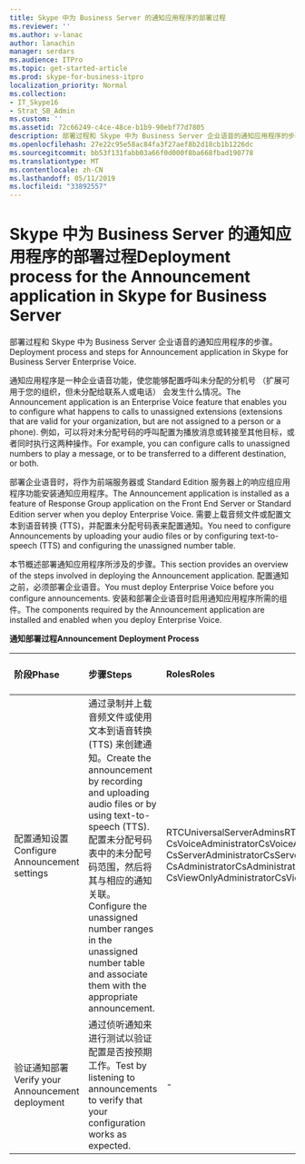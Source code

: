 ```yaml
---
title: Skype 中为 Business Server 的通知应用程序的部署过程
ms.reviewer: ''
ms.author: v-lanac
author: lanachin
manager: serdars
ms.audience: ITPro
ms.topic: get-started-article
ms.prod: skype-for-business-itpro
localization_priority: Normal
ms.collection:
- IT_Skype16
- Strat_SB_Admin
ms.custom: ''
ms.assetid: 72c66249-c4ce-48ce-b1b9-90ebf77d7805
description: 部署过程和 Skype 中为 Business Server 企业语音的通知应用程序的步骤。
ms.openlocfilehash: 27e22c95e58ac84fa3f27aef8b2d18cb1b1226dc
ms.sourcegitcommit: bb53f131fabb03a66f0d000f8ba668fbad190778
ms.translationtype: MT
ms.contentlocale: zh-CN
ms.lasthandoff: 05/11/2019
ms.locfileid: "33892557"
---
```

# <a name="deployment-process-for-the-announcement-application-in-skype-for-business-server"></a><span data-ttu-id="4e9cf-103">Skype 中为 Business Server 的通知应用程序的部署过程</span><span class="sxs-lookup"><span data-stu-id="4e9cf-103">Deployment process for the Announcement application in Skype for Business Server</span></span>
 
<span data-ttu-id="4e9cf-104">部署过程和 Skype 中为 Business Server 企业语音的通知应用程序的步骤。</span><span class="sxs-lookup"><span data-stu-id="4e9cf-104">Deployment process and steps for Announcement application in Skype for Business Server Enterprise Voice.</span></span>
  
<span data-ttu-id="4e9cf-105">通知应用程序是一种企业语音功能，使您能够配置呼叫未分配的分机号 （扩展可用于您的组织，但未分配给联系人或电话） 会发生什么情况。</span><span class="sxs-lookup"><span data-stu-id="4e9cf-105">The Announcement application is an Enterprise Voice feature that enables you to configure what happens to calls to unassigned extensions (extensions that are valid for your organization, but are not assigned to a person or a phone).</span></span> <span data-ttu-id="4e9cf-106">例如，可以将对未分配号码的呼叫配置为播放消息或转接至其他目标，或者同时执行这两种操作。</span><span class="sxs-lookup"><span data-stu-id="4e9cf-106">For example, you can configure calls to unassigned numbers to play a message, or to be transferred to a different destination, or both.</span></span>
  
<span data-ttu-id="4e9cf-107">部署企业语音时，将作为前端服务器或 Standard Edition 服务器上的响应组应用程序功能安装通知应用程序。</span><span class="sxs-lookup"><span data-stu-id="4e9cf-107">The Announcement application is installed as a feature of Response Group application on the Front End Server or Standard Edition server when you deploy Enterprise Voice.</span></span> <span data-ttu-id="4e9cf-108">需要上载音频文件或配置文本到语音转换 (TTS)，并配置未分配号码表来配置通知。</span><span class="sxs-lookup"><span data-stu-id="4e9cf-108">You need to configure Announcements by uploading your audio files or by configuring text-to-speech (TTS) and configuring the unassigned number table.</span></span>
  
<span data-ttu-id="4e9cf-109">本节概述部署通知应用程序所涉及的步骤。</span><span class="sxs-lookup"><span data-stu-id="4e9cf-109">This section provides an overview of the steps involved in deploying the Announcement application.</span></span> <span data-ttu-id="4e9cf-110">配置通知之前，必须部署企业语音。</span><span class="sxs-lookup"><span data-stu-id="4e9cf-110">You must deploy Enterprise Voice before you configure announcements.</span></span> <span data-ttu-id="4e9cf-111">安装和部署企业语音时启用通知应用程序所需的组件。</span><span class="sxs-lookup"><span data-stu-id="4e9cf-111">The components required by the Announcement application are installed and enabled when you deploy Enterprise Voice.</span></span>
  
<span data-ttu-id="4e9cf-112">**通知部署过程**</span><span class="sxs-lookup"><span data-stu-id="4e9cf-112">**Announcement Deployment Process**</span></span>

|<span data-ttu-id="4e9cf-113">**阶段**</span><span class="sxs-lookup"><span data-stu-id="4e9cf-113">**Phase**</span></span>|<span data-ttu-id="4e9cf-114">**步骤**</span><span class="sxs-lookup"><span data-stu-id="4e9cf-114">**Steps**</span></span>|<span data-ttu-id="4e9cf-115">**Roles**</span><span class="sxs-lookup"><span data-stu-id="4e9cf-115">**Roles**</span></span>|<span data-ttu-id="4e9cf-116">**部署文档**</span><span class="sxs-lookup"><span data-stu-id="4e9cf-116">**Deployment documentation**</span></span>|
|:-----|:-----|:-----|:-----|
|<span data-ttu-id="4e9cf-117">配置通知设置</span><span class="sxs-lookup"><span data-stu-id="4e9cf-117">Configure Announcement settings</span></span>  <br/> | <span data-ttu-id="4e9cf-118">通过录制并上载音频文件或使用文本到语音转换 (TTS) 来创建通知。</span><span class="sxs-lookup"><span data-stu-id="4e9cf-118">Create the announcement by recording and uploading audio files or by using text-to-speech (TTS).</span></span> <br/>  <span data-ttu-id="4e9cf-119">配置未分配号码表中的未分配号码范围，然后将其与相应的通知关联。</span><span class="sxs-lookup"><span data-stu-id="4e9cf-119">Configure the unassigned number ranges in the unassigned number table and associate them with the appropriate announcement.</span></span> <br/> |<span data-ttu-id="4e9cf-120">RTCUniversalServerAdmins</span><span class="sxs-lookup"><span data-stu-id="4e9cf-120">RTCUniversalServerAdmins</span></span>  <br/> <span data-ttu-id="4e9cf-121">CsVoiceAdministrator</span><span class="sxs-lookup"><span data-stu-id="4e9cf-121">CsVoiceAdministrator</span></span>  <br/> <span data-ttu-id="4e9cf-122">CsServerAdministrator</span><span class="sxs-lookup"><span data-stu-id="4e9cf-122">CsServerAdministrator</span></span>  <br/> <span data-ttu-id="4e9cf-123">CsAdministrator</span><span class="sxs-lookup"><span data-stu-id="4e9cf-123">CsAdministrator</span></span>  <br/> <span data-ttu-id="4e9cf-124">CsViewOnlyAdministrator</span><span class="sxs-lookup"><span data-stu-id="4e9cf-124">CsViewOnlyAdministrator</span></span>  <br/> |[<span data-ttu-id="4e9cf-125">创建或删除业务服务器中 Skype 通知</span><span class="sxs-lookup"><span data-stu-id="4e9cf-125">Create or delete an announcement in Skype for Business Server</span></span>](create-an-announcement.md) <br/> [<span data-ttu-id="4e9cf-126">创建或修改业务服务器 Skype 中的未分配号码范围</span><span class="sxs-lookup"><span data-stu-id="4e9cf-126">Create or modify an unassigned number range in Skype for Business Server</span></span>](create-or-modify-an-unassigned-number-range.md) <br/> |
|<span data-ttu-id="4e9cf-127">验证通知部署</span><span class="sxs-lookup"><span data-stu-id="4e9cf-127">Verify your Announcement deployment</span></span>  <br/> |<span data-ttu-id="4e9cf-128">通过侦听通知来进行测试以验证配置是否按预期工作。</span><span class="sxs-lookup"><span data-stu-id="4e9cf-128">Test by listening to announcements to verify that your configuration works as expected.</span></span>  <br/> |-  <br/> |[<span data-ttu-id="4e9cf-129">（可选）验证通知部署中的业务的 Skype</span><span class="sxs-lookup"><span data-stu-id="4e9cf-129">(Optional) Verify Announcement deployment in Skype for Business</span></span>](optional-verify-announcement-deployment.md) <br/> |
   

